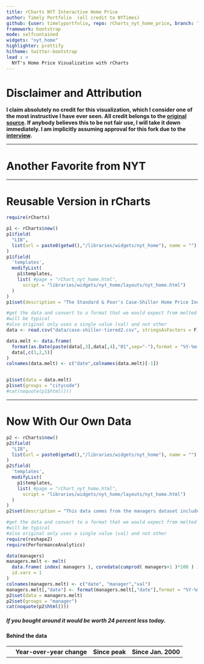 ```yaml
---
title: rCharts NYT Interactive Home Price
author: Timely Portfolio  (all credit to NYTimes)
github: {user: timelyportfolio, repo: rCharts_nyt_home_price, branch: "gh-pages"}
framework: bootstrap
mode: selfcontained
widgets: "nyt_home"
highlighter: prettify
hitheme: twitter-bootstrap
lead : >
  NYT's Home Price Visualization with rCharts
---
```


# Disclaimer and Attribution

**I claim absolutely no credit for this visualization, which I consider one of the most instructive I have ever seen.  All credit belongs to the <a href = "http://www.nytimes.com/interactive/2011/05/31/business/economy/case-shiller-index.html" >original source</a>.  If anybody believes this to be not fair use, I will take it down immediately.  I am implicitly assuming approval for this fork due to the <a href = "http://datastori.es/data-stories-22-nyt-graphics-and-d3-with-mike-bostock-and-shan-carter/">interview</a>.** 




---
# Another Favorite from NYT
  


---
# Reusable Version in rCharts


```r
require(rCharts)

p1 <- rCharts$new()
p1$field(
  "LIB",
  list(url = paste0(getwd(),"/libraries/widgets/nyt_home"), name = "")
)
p1$field(
  'templates', 
  modifyList(
    p1$templates,
    list( #page = "rChart_nyt_home.html",
      script = "libraries/widgets/nyt_home/layouts/nyt_home.html")
  )
)
p1$set(description = "The Standard & Poor's Case-Shiller Home Price Index for 20 major metropolitan areas is one of the most closely watched gauges of the housing market. The figures for April were released June 25. Figures shown here are not seasonally adjusted or adjusted for inflation.")

#get the data and convert to a format that we would expect from melted xts
#will be typical
#also original only uses a single value (val) and not other 
data <- read.csv("data/case-shiller-tiered2.csv", stringsAsFactors = F)

data.melt <- data.frame(
  format(as.Date(paste(data[,3],data[,4],"01",sep="-"),format = "%Y-%m-%d")),
  data[,c(1,2,5)]
)
colnames(data.melt) <- c("date",colnames(data.melt)[-1])


p1$set(data = data.melt)
p1$set(groups = "citycode")
#cat(noquote(p1$html()))
```


---
# Now With Our Own Data


```r
p2 <- rCharts$new()
p2$field(
  "LIB",
  list(url = paste0(getwd(),"/libraries/widgets/nyt_home"), name = "")
)
p2$field(
  'templates', 
  modifyList(
    p1$templates,
    list( #page = "rChart_nyt_home.html",
      script = "libraries/widgets/nyt_home/layouts/nyt_home.html")
  )
)
p2$set(description = "This data comes from the managers dataset included in the R package PerformanceAnalytics.")

#get the data and convert to a format that we would expect from melted xts
#will be typical
#also original only uses a single value (val) and not other 
require(reshape2)
require(PerformanceAnalytics)

data(managers)
managers.melt <- melt(
  data.frame( index( managers ), coredata(cumprod( managers+1 )*100 ) ),
  id.vars = 1
)
colnames(managers.melt) <- c("date", "manager","val")
managers.melt[,"date"] <- format(managers.melt[,"date"],format = "%Y-%m-%d")
p2$set(data = managers.melt)
p2$set(groups = "manager")
cat(noquote(p2$html()))
```

<!--Attribution:NYT Interactive http://www.nytimes.com/interactive/2011/05/31/business/economy/case-shiller-index.html-->

<div id="interactiveFreeFormMain">
<div class="g-shell">
<div class="g-tooltip">
<span class="g-playername-tooltip"></span>
<span class="g-dltype-tooltip"></span>
<span class="g-salary-tooltip"></span>
</div>
<h5 class="g-intro-sentence">
If you bought
<span class="g-selector g-city-selector"></span>
around
<span class="g-selector g-month-selector"></span>
<span class="g-selector g-date-selector"></span>
it would be worth
<span class="g-answer">24 percent less</span> today.
</h5>
<div class="g-chart"></div>
<div class="g-table-container">
<div class="g-table-intro">
<h4>Behind the data </h4>
<p class="g-table-readin"></p>
</div>
<table class="g-table">
<tr>
<th class="g-proper-city"></th>
<th class="g-yoy-chg" colspan="2">Year-over-year change</th>
<th class="g-peak-month-td" colspan="2">Since peak</th>
<th class="g-change-since-selected" colspan="2"> <span class="g-date-compare">Since Jan. 2000</span></th>
</tr>
</table>
</div>
</div>


<script>
(function() {
  var params = {
 "dom": "chart319817337dff",
"width":    800,
"height":    400,
"description": "This data comes from the managers dataset included in the R package PerformanceAnalytics.",
"data": {
 "date": [ "1996-01-31", "1996-02-29", "1996-03-31", "1996-04-30", "1996-05-31", "1996-06-30", "1996-07-31", "1996-08-31", "1996-09-30", "1996-10-31", "1996-11-30", "1996-12-31", "1997-01-31", "1997-02-28", "1997-03-31", "1997-04-30", "1997-05-31", "1997-06-30", "1997-07-31", "1997-08-31", "1997-09-30", "1997-10-31", "1997-11-30", "1997-12-31", "1998-01-31", "1998-02-28", "1998-03-31", "1998-04-30", "1998-05-31", "1998-06-30", "1998-07-31", "1998-08-31", "1998-09-30", "1998-10-31", "1998-11-30", "1998-12-31", "1999-01-31", "1999-02-28", "1999-03-31", "1999-04-30", "1999-05-31", "1999-06-30", "1999-07-31", "1999-08-31", "1999-09-30", "1999-10-31", "1999-11-30", "1999-12-31", "2000-01-31", "2000-02-29", "2000-03-31", "2000-04-30", "2000-05-31", "2000-06-30", "2000-07-31", "2000-08-31", "2000-09-30", "2000-10-31", "2000-11-30", "2000-12-31", "2001-01-31", "2001-02-28", "2001-03-31", "2001-04-30", "2001-05-31", "2001-06-30", "2001-07-31", "2001-08-31", "2001-09-30", "2001-10-31", "2001-11-30", "2001-12-31", "2002-01-31", "2002-02-28", "2002-03-31", "2002-04-30", "2002-05-31", "2002-06-30", "2002-07-31", "2002-08-31", "2002-09-30", "2002-10-31", "2002-11-30", "2002-12-31", "2003-01-31", "2003-02-28", "2003-03-31", "2003-04-30", "2003-05-31", "2003-06-30", "2003-07-31", "2003-08-31", "2003-09-30", "2003-10-31", "2003-11-30", "2003-12-31", "2004-01-31", "2004-02-29", "2004-03-31", "2004-04-30", "2004-05-31", "2004-06-30", "2004-07-31", "2004-08-31", "2004-09-30", "2004-10-31", "2004-11-30", "2004-12-31", "2005-01-31", "2005-02-28", "2005-03-31", "2005-04-30", "2005-05-31", "2005-06-30", "2005-07-31", "2005-08-31", "2005-09-30", "2005-10-31", "2005-11-30", "2005-12-31", "2006-01-31", "2006-02-28", "2006-03-31", "2006-04-30", "2006-05-31", "2006-06-30", "2006-07-31", "2006-08-31", "2006-09-30", "2006-10-31", "2006-11-30", "2006-12-31", "1996-01-31", "1996-02-29", "1996-03-31", "1996-04-30", "1996-05-31", "1996-06-30", "1996-07-31", "1996-08-31", "1996-09-30", "1996-10-31", "1996-11-30", "1996-12-31", "1997-01-31", "1997-02-28", "1997-03-31", "1997-04-30", "1997-05-31", "1997-06-30", "1997-07-31", "1997-08-31", "1997-09-30", "1997-10-31", "1997-11-30", "1997-12-31", "1998-01-31", "1998-02-28", "1998-03-31", "1998-04-30", "1998-05-31", "1998-06-30", "1998-07-31", "1998-08-31", "1998-09-30", "1998-10-31", "1998-11-30", "1998-12-31", "1999-01-31", "1999-02-28", "1999-03-31", "1999-04-30", "1999-05-31", "1999-06-30", "1999-07-31", "1999-08-31", "1999-09-30", "1999-10-31", "1999-11-30", "1999-12-31", "2000-01-31", "2000-02-29", "2000-03-31", "2000-04-30", "2000-05-31", "2000-06-30", "2000-07-31", "2000-08-31", "2000-09-30", "2000-10-31", "2000-11-30", "2000-12-31", "2001-01-31", "2001-02-28", "2001-03-31", "2001-04-30", "2001-05-31", "2001-06-30", "2001-07-31", "2001-08-31", "2001-09-30", "2001-10-31", "2001-11-30", "2001-12-31", "2002-01-31", "2002-02-28", "2002-03-31", "2002-04-30", "2002-05-31", "2002-06-30", "2002-07-31", "2002-08-31", "2002-09-30", "2002-10-31", "2002-11-30", "2002-12-31", "2003-01-31", "2003-02-28", "2003-03-31", "2003-04-30", "2003-05-31", "2003-06-30", "2003-07-31", "2003-08-31", "2003-09-30", "2003-10-31", "2003-11-30", "2003-12-31", "2004-01-31", "2004-02-29", "2004-03-31", "2004-04-30", "2004-05-31", "2004-06-30", "2004-07-31", "2004-08-31", "2004-09-30", "2004-10-31", "2004-11-30", "2004-12-31", "2005-01-31", "2005-02-28", "2005-03-31", "2005-04-30", "2005-05-31", "2005-06-30", "2005-07-31", "2005-08-31", "2005-09-30", "2005-10-31", "2005-11-30", "2005-12-31", "2006-01-31", "2006-02-28", "2006-03-31", "2006-04-30", "2006-05-31", "2006-06-30", "2006-07-31", "2006-08-31", "2006-09-30", "2006-10-31", "2006-11-30", "2006-12-31", "1996-01-31", "1996-02-29", "1996-03-31", "1996-04-30", "1996-05-31", "1996-06-30", "1996-07-31", "1996-08-31", "1996-09-30", "1996-10-31", "1996-11-30", "1996-12-31", "1997-01-31", "1997-02-28", "1997-03-31", "1997-04-30", "1997-05-31", "1997-06-30", "1997-07-31", "1997-08-31", "1997-09-30", "1997-10-31", "1997-11-30", "1997-12-31", "1998-01-31", "1998-02-28", "1998-03-31", "1998-04-30", "1998-05-31", "1998-06-30", "1998-07-31", "1998-08-31", "1998-09-30", "1998-10-31", "1998-11-30", "1998-12-31", "1999-01-31", "1999-02-28", "1999-03-31", "1999-04-30", "1999-05-31", "1999-06-30", "1999-07-31", "1999-08-31", "1999-09-30", "1999-10-31", "1999-11-30", "1999-12-31", "2000-01-31", "2000-02-29", "2000-03-31", "2000-04-30", "2000-05-31", "2000-06-30", "2000-07-31", "2000-08-31", "2000-09-30", "2000-10-31", "2000-11-30", "2000-12-31", "2001-01-31", "2001-02-28", "2001-03-31", "2001-04-30", "2001-05-31", "2001-06-30", "2001-07-31", "2001-08-31", "2001-09-30", "2001-10-31", "2001-11-30", "2001-12-31", "2002-01-31", "2002-02-28", "2002-03-31", "2002-04-30", "2002-05-31", "2002-06-30", "2002-07-31", "2002-08-31", "2002-09-30", "2002-10-31", "2002-11-30", "2002-12-31", "2003-01-31", "2003-02-28", "2003-03-31", "2003-04-30", "2003-05-31", "2003-06-30", "2003-07-31", "2003-08-31", "2003-09-30", "2003-10-31", "2003-11-30", "2003-12-31", "2004-01-31", "2004-02-29", "2004-03-31", "2004-04-30", "2004-05-31", "2004-06-30", "2004-07-31", "2004-08-31", "2004-09-30", "2004-10-31", "2004-11-30", "2004-12-31", "2005-01-31", "2005-02-28", "2005-03-31", "2005-04-30", "2005-05-31", "2005-06-30", "2005-07-31", "2005-08-31", "2005-09-30", "2005-10-31", "2005-11-30", "2005-12-31", "2006-01-31", "2006-02-28", "2006-03-31", "2006-04-30", "2006-05-31", "2006-06-30", "2006-07-31", "2006-08-31", "2006-09-30", "2006-10-31", "2006-11-30", "2006-12-31", "1996-01-31", "1996-02-29", "1996-03-31", "1996-04-30", "1996-05-31", "1996-06-30", "1996-07-31", "1996-08-31", "1996-09-30", "1996-10-31", "1996-11-30", "1996-12-31", "1997-01-31", "1997-02-28", "1997-03-31", "1997-04-30", "1997-05-31", "1997-06-30", "1997-07-31", "1997-08-31", "1997-09-30", "1997-10-31", "1997-11-30", "1997-12-31", "1998-01-31", "1998-02-28", "1998-03-31", "1998-04-30", "1998-05-31", "1998-06-30", "1998-07-31", "1998-08-31", "1998-09-30", "1998-10-31", "1998-11-30", "1998-12-31", "1999-01-31", "1999-02-28", "1999-03-31", "1999-04-30", "1999-05-31", "1999-06-30", "1999-07-31", "1999-08-31", "1999-09-30", "1999-10-31", "1999-11-30", "1999-12-31", "2000-01-31", "2000-02-29", "2000-03-31", "2000-04-30", "2000-05-31", "2000-06-30", "2000-07-31", "2000-08-31", "2000-09-30", "2000-10-31", "2000-11-30", "2000-12-31", "2001-01-31", "2001-02-28", "2001-03-31", "2001-04-30", "2001-05-31", "2001-06-30", "2001-07-31", "2001-08-31", "2001-09-30", "2001-10-31", "2001-11-30", "2001-12-31", "2002-01-31", "2002-02-28", "2002-03-31", "2002-04-30", "2002-05-31", "2002-06-30", "2002-07-31", "2002-08-31", "2002-09-30", "2002-10-31", "2002-11-30", "2002-12-31", "2003-01-31", "2003-02-28", "2003-03-31", "2003-04-30", "2003-05-31", "2003-06-30", "2003-07-31", "2003-08-31", "2003-09-30", "2003-10-31", "2003-11-30", "2003-12-31", "2004-01-31", "2004-02-29", "2004-03-31", "2004-04-30", "2004-05-31", "2004-06-30", "2004-07-31", "2004-08-31", "2004-09-30", "2004-10-31", "2004-11-30", "2004-12-31", "2005-01-31", "2005-02-28", "2005-03-31", "2005-04-30", "2005-05-31", "2005-06-30", "2005-07-31", "2005-08-31", "2005-09-30", "2005-10-31", "2005-11-30", "2005-12-31", "2006-01-31", "2006-02-28", "2006-03-31", "2006-04-30", "2006-05-31", "2006-06-30", "2006-07-31", "2006-08-31", "2006-09-30", "2006-10-31", "2006-11-30", "2006-12-31", "1996-01-31", "1996-02-29", "1996-03-31", "1996-04-30", "1996-05-31", "1996-06-30", "1996-07-31", "1996-08-31", "1996-09-30", "1996-10-31", "1996-11-30", "1996-12-31", "1997-01-31", "1997-02-28", "1997-03-31", "1997-04-30", "1997-05-31", "1997-06-30", "1997-07-31", "1997-08-31", "1997-09-30", "1997-10-31", "1997-11-30", "1997-12-31", "1998-01-31", "1998-02-28", "1998-03-31", "1998-04-30", "1998-05-31", "1998-06-30", "1998-07-31", "1998-08-31", "1998-09-30", "1998-10-31", "1998-11-30", "1998-12-31", "1999-01-31", "1999-02-28", "1999-03-31", "1999-04-30", "1999-05-31", "1999-06-30", "1999-07-31", "1999-08-31", "1999-09-30", "1999-10-31", "1999-11-30", "1999-12-31", "2000-01-31", "2000-02-29", "2000-03-31", "2000-04-30", "2000-05-31", "2000-06-30", "2000-07-31", "2000-08-31", "2000-09-30", "2000-10-31", "2000-11-30", "2000-12-31", "2001-01-31", "2001-02-28", "2001-03-31", "2001-04-30", "2001-05-31", "2001-06-30", "2001-07-31", "2001-08-31", "2001-09-30", "2001-10-31", "2001-11-30", "2001-12-31", "2002-01-31", "2002-02-28", "2002-03-31", "2002-04-30", "2002-05-31", "2002-06-30", "2002-07-31", "2002-08-31", "2002-09-30", "2002-10-31", "2002-11-30", "2002-12-31", "2003-01-31", "2003-02-28", "2003-03-31", "2003-04-30", "2003-05-31", "2003-06-30", "2003-07-31", "2003-08-31", "2003-09-30", "2003-10-31", "2003-11-30", "2003-12-31", "2004-01-31", "2004-02-29", "2004-03-31", "2004-04-30", "2004-05-31", "2004-06-30", "2004-07-31", "2004-08-31", "2004-09-30", "2004-10-31", "2004-11-30", "2004-12-31", "2005-01-31", "2005-02-28", "2005-03-31", "2005-04-30", "2005-05-31", "2005-06-30", "2005-07-31", "2005-08-31", "2005-09-30", "2005-10-31", "2005-11-30", "2005-12-31", "2006-01-31", "2006-02-28", "2006-03-31", "2006-04-30", "2006-05-31", "2006-06-30", "2006-07-31", "2006-08-31", "2006-09-30", "2006-10-31", "2006-11-30", "2006-12-31", "1996-01-31", "1996-02-29", "1996-03-31", "1996-04-30", "1996-05-31", "1996-06-30", "1996-07-31", "1996-08-31", "1996-09-30", "1996-10-31", "1996-11-30", "1996-12-31", "1997-01-31", "1997-02-28", "1997-03-31", "1997-04-30", "1997-05-31", "1997-06-30", "1997-07-31", "1997-08-31", "1997-09-30", "1997-10-31", "1997-11-30", "1997-12-31", "1998-01-31", "1998-02-28", "1998-03-31", "1998-04-30", "1998-05-31", "1998-06-30", "1998-07-31", "1998-08-31", "1998-09-30", "1998-10-31", "1998-11-30", "1998-12-31", "1999-01-31", "1999-02-28", "1999-03-31", "1999-04-30", "1999-05-31", "1999-06-30", "1999-07-31", "1999-08-31", "1999-09-30", "1999-10-31", "1999-11-30", "1999-12-31", "2000-01-31", "2000-02-29", "2000-03-31", "2000-04-30", "2000-05-31", "2000-06-30", "2000-07-31", "2000-08-31", "2000-09-30", "2000-10-31", "2000-11-30", "2000-12-31", "2001-01-31", "2001-02-28", "2001-03-31", "2001-04-30", "2001-05-31", "2001-06-30", "2001-07-31", "2001-08-31", "2001-09-30", "2001-10-31", "2001-11-30", "2001-12-31", "2002-01-31", "2002-02-28", "2002-03-31", "2002-04-30", "2002-05-31", "2002-06-30", "2002-07-31", "2002-08-31", "2002-09-30", "2002-10-31", "2002-11-30", "2002-12-31", "2003-01-31", "2003-02-28", "2003-03-31", "2003-04-30", "2003-05-31", "2003-06-30", "2003-07-31", "2003-08-31", "2003-09-30", "2003-10-31", "2003-11-30", "2003-12-31", "2004-01-31", "2004-02-29", "2004-03-31", "2004-04-30", "2004-05-31", "2004-06-30", "2004-07-31", "2004-08-31", "2004-09-30", "2004-10-31", "2004-11-30", "2004-12-31", "2005-01-31", "2005-02-28", "2005-03-31", "2005-04-30", "2005-05-31", "2005-06-30", "2005-07-31", "2005-08-31", "2005-09-30", "2005-10-31", "2005-11-30", "2005-12-31", "2006-01-31", "2006-02-28", "2006-03-31", "2006-04-30", "2006-05-31", "2006-06-30", "2006-07-31", "2006-08-31", "2006-09-30", "2006-10-31", "2006-11-30", "2006-12-31", "1996-01-31", "1996-02-29", "1996-03-31", "1996-04-30", "1996-05-31", "1996-06-30", "1996-07-31", "1996-08-31", "1996-09-30", "1996-10-31", "1996-11-30", "1996-12-31", "1997-01-31", "1997-02-28", "1997-03-31", "1997-04-30", "1997-05-31", "1997-06-30", "1997-07-31", "1997-08-31", "1997-09-30", "1997-10-31", "1997-11-30", "1997-12-31", "1998-01-31", "1998-02-28", "1998-03-31", "1998-04-30", "1998-05-31", "1998-06-30", "1998-07-31", "1998-08-31", "1998-09-30", "1998-10-31", "1998-11-30", "1998-12-31", "1999-01-31", "1999-02-28", "1999-03-31", "1999-04-30", "1999-05-31", "1999-06-30", "1999-07-31", "1999-08-31", "1999-09-30", "1999-10-31", "1999-11-30", "1999-12-31", "2000-01-31", "2000-02-29", "2000-03-31", "2000-04-30", "2000-05-31", "2000-06-30", "2000-07-31", "2000-08-31", "2000-09-30", "2000-10-31", "2000-11-30", "2000-12-31", "2001-01-31", "2001-02-28", "2001-03-31", "2001-04-30", "2001-05-31", "2001-06-30", "2001-07-31", "2001-08-31", "2001-09-30", "2001-10-31", "2001-11-30", "2001-12-31", "2002-01-31", "2002-02-28", "2002-03-31", "2002-04-30", "2002-05-31", "2002-06-30", "2002-07-31", "2002-08-31", "2002-09-30", "2002-10-31", "2002-11-30", "2002-12-31", "2003-01-31", "2003-02-28", "2003-03-31", "2003-04-30", "2003-05-31", "2003-06-30", "2003-07-31", "2003-08-31", "2003-09-30", "2003-10-31", "2003-11-30", "2003-12-31", "2004-01-31", "2004-02-29", "2004-03-31", "2004-04-30", "2004-05-31", "2004-06-30", "2004-07-31", "2004-08-31", "2004-09-30", "2004-10-31", "2004-11-30", "2004-12-31", "2005-01-31", "2005-02-28", "2005-03-31", "2005-04-30", "2005-05-31", "2005-06-30", "2005-07-31", "2005-08-31", "2005-09-30", "2005-10-31", "2005-11-30", "2005-12-31", "2006-01-31", "2006-02-28", "2006-03-31", "2006-04-30", "2006-05-31", "2006-06-30", "2006-07-31", "2006-08-31", "2006-09-30", "2006-10-31", "2006-11-30", "2006-12-31", "1996-01-31", "1996-02-29", "1996-03-31", "1996-04-30", "1996-05-31", "1996-06-30", "1996-07-31", "1996-08-31", "1996-09-30", "1996-10-31", "1996-11-30", "1996-12-31", "1997-01-31", "1997-02-28", "1997-03-31", "1997-04-30", "1997-05-31", "1997-06-30", "1997-07-31", "1997-08-31", "1997-09-30", "1997-10-31", "1997-11-30", "1997-12-31", "1998-01-31", "1998-02-28", "1998-03-31", "1998-04-30", "1998-05-31", "1998-06-30", "1998-07-31", "1998-08-31", "1998-09-30", "1998-10-31", "1998-11-30", "1998-12-31", "1999-01-31", "1999-02-28", "1999-03-31", "1999-04-30", "1999-05-31", "1999-06-30", "1999-07-31", "1999-08-31", "1999-09-30", "1999-10-31", "1999-11-30", "1999-12-31", "2000-01-31", "2000-02-29", "2000-03-31", "2000-04-30", "2000-05-31", "2000-06-30", "2000-07-31", "2000-08-31", "2000-09-30", "2000-10-31", "2000-11-30", "2000-12-31", "2001-01-31", "2001-02-28", "2001-03-31", "2001-04-30", "2001-05-31", "2001-06-30", "2001-07-31", "2001-08-31", "2001-09-30", "2001-10-31", "2001-11-30", "2001-12-31", "2002-01-31", "2002-02-28", "2002-03-31", "2002-04-30", "2002-05-31", "2002-06-30", "2002-07-31", "2002-08-31", "2002-09-30", "2002-10-31", "2002-11-30", "2002-12-31", "2003-01-31", "2003-02-28", "2003-03-31", "2003-04-30", "2003-05-31", "2003-06-30", "2003-07-31", "2003-08-31", "2003-09-30", "2003-10-31", "2003-11-30", "2003-12-31", "2004-01-31", "2004-02-29", "2004-03-31", "2004-04-30", "2004-05-31", "2004-06-30", "2004-07-31", "2004-08-31", "2004-09-30", "2004-10-31", "2004-11-30", "2004-12-31", "2005-01-31", "2005-02-28", "2005-03-31", "2005-04-30", "2005-05-31", "2005-06-30", "2005-07-31", "2005-08-31", "2005-09-30", "2005-10-31", "2005-11-30", "2005-12-31", "2006-01-31", "2006-02-28", "2006-03-31", "2006-04-30", "2006-05-31", "2006-06-30", "2006-07-31", "2006-08-31", "2006-09-30", "2006-10-31", "2006-11-30", "2006-12-31", "1996-01-31", "1996-02-29", "1996-03-31", "1996-04-30", "1996-05-31", "1996-06-30", "1996-07-31", "1996-08-31", "1996-09-30", "1996-10-31", "1996-11-30", "1996-12-31", "1997-01-31", "1997-02-28", "1997-03-31", "1997-04-30", "1997-05-31", "1997-06-30", "1997-07-31", "1997-08-31", "1997-09-30", "1997-10-31", "1997-11-30", "1997-12-31", "1998-01-31", "1998-02-28", "1998-03-31", "1998-04-30", "1998-05-31", "1998-06-30", "1998-07-31", "1998-08-31", "1998-09-30", "1998-10-31", "1998-11-30", "1998-12-31", "1999-01-31", "1999-02-28", "1999-03-31", "1999-04-30", "1999-05-31", "1999-06-30", "1999-07-31", "1999-08-31", "1999-09-30", "1999-10-31", "1999-11-30", "1999-12-31", "2000-01-31", "2000-02-29", "2000-03-31", "2000-04-30", "2000-05-31", "2000-06-30", "2000-07-31", "2000-08-31", "2000-09-30", "2000-10-31", "2000-11-30", "2000-12-31", "2001-01-31", "2001-02-28", "2001-03-31", "2001-04-30", "2001-05-31", "2001-06-30", "2001-07-31", "2001-08-31", "2001-09-30", "2001-10-31", "2001-11-30", "2001-12-31", "2002-01-31", "2002-02-28", "2002-03-31", "2002-04-30", "2002-05-31", "2002-06-30", "2002-07-31", "2002-08-31", "2002-09-30", "2002-10-31", "2002-11-30", "2002-12-31", "2003-01-31", "2003-02-28", "2003-03-31", "2003-04-30", "2003-05-31", "2003-06-30", "2003-07-31", "2003-08-31", "2003-09-30", "2003-10-31", "2003-11-30", "2003-12-31", "2004-01-31", "2004-02-29", "2004-03-31", "2004-04-30", "2004-05-31", "2004-06-30", "2004-07-31", "2004-08-31", "2004-09-30", "2004-10-31", "2004-11-30", "2004-12-31", "2005-01-31", "2005-02-28", "2005-03-31", "2005-04-30", "2005-05-31", "2005-06-30", "2005-07-31", "2005-08-31", "2005-09-30", "2005-10-31", "2005-11-30", "2005-12-31", "2006-01-31", "2006-02-28", "2006-03-31", "2006-04-30", "2006-05-31", "2006-06-30", "2006-07-31", "2006-08-31", "2006-09-30", "2006-10-31", "2006-11-30", "2006-12-31", "1996-01-31", "1996-02-29", "1996-03-31", "1996-04-30", "1996-05-31", "1996-06-30", "1996-07-31", "1996-08-31", "1996-09-30", "1996-10-31", "1996-11-30", "1996-12-31", "1997-01-31", "1997-02-28", "1997-03-31", "1997-04-30", "1997-05-31", "1997-06-30", "1997-07-31", "1997-08-31", "1997-09-30", "1997-10-31", "1997-11-30", "1997-12-31", "1998-01-31", "1998-02-28", "1998-03-31", "1998-04-30", "1998-05-31", "1998-06-30", "1998-07-31", "1998-08-31", "1998-09-30", "1998-10-31", "1998-11-30", "1998-12-31", "1999-01-31", "1999-02-28", "1999-03-31", "1999-04-30", "1999-05-31", "1999-06-30", "1999-07-31", "1999-08-31", "1999-09-30", "1999-10-31", "1999-11-30", "1999-12-31", "2000-01-31", "2000-02-29", "2000-03-31", "2000-04-30", "2000-05-31", "2000-06-30", "2000-07-31", "2000-08-31", "2000-09-30", "2000-10-31", "2000-11-30", "2000-12-31", "2001-01-31", "2001-02-28", "2001-03-31", "2001-04-30", "2001-05-31", "2001-06-30", "2001-07-31", "2001-08-31", "2001-09-30", "2001-10-31", "2001-11-30", "2001-12-31", "2002-01-31", "2002-02-28", "2002-03-31", "2002-04-30", "2002-05-31", "2002-06-30", "2002-07-31", "2002-08-31", "2002-09-30", "2002-10-31", "2002-11-30", "2002-12-31", "2003-01-31", "2003-02-28", "2003-03-31", "2003-04-30", "2003-05-31", "2003-06-30", "2003-07-31", "2003-08-31", "2003-09-30", "2003-10-31", "2003-11-30", "2003-12-31", "2004-01-31", "2004-02-29", "2004-03-31", "2004-04-30", "2004-05-31", "2004-06-30", "2004-07-31", "2004-08-31", "2004-09-30", "2004-10-31", "2004-11-30", "2004-12-31", "2005-01-31", "2005-02-28", "2005-03-31", "2005-04-30", "2005-05-31", "2005-06-30", "2005-07-31", "2005-08-31", "2005-09-30", "2005-10-31", "2005-11-30", "2005-12-31", "2006-01-31", "2006-02-28", "2006-03-31", "2006-04-30", "2006-05-31", "2006-06-30", "2006-07-31", "2006-08-31", "2006-09-30", "2006-10-31", "2006-11-30", "2006-12-31" ],
"manager": [ "HAM1", "HAM1", "HAM1", "HAM1", "HAM1", "HAM1", "HAM1", "HAM1", "HAM1", "HAM1", "HAM1", "HAM1", "HAM1", "HAM1", "HAM1", "HAM1", "HAM1", "HAM1", "HAM1", "HAM1", "HAM1", "HAM1", "HAM1", "HAM1", "HAM1", "HAM1", "HAM1", "HAM1", "HAM1", "HAM1", "HAM1", "HAM1", "HAM1", "HAM1", "HAM1", "HAM1", "HAM1", "HAM1", "HAM1", "HAM1", "HAM1", "HAM1", "HAM1", "HAM1", "HAM1", "HAM1", "HAM1", "HAM1", "HAM1", "HAM1", "HAM1", "HAM1", "HAM1", "HAM1", "HAM1", "HAM1", "HAM1", "HAM1", "HAM1", "HAM1", "HAM1", "HAM1", "HAM1", "HAM1", "HAM1", "HAM1", "HAM1", "HAM1", "HAM1", "HAM1", "HAM1", "HAM1", "HAM1", "HAM1", "HAM1", "HAM1", "HAM1", "HAM1", "HAM1", "HAM1", "HAM1", "HAM1", "HAM1", "HAM1", "HAM1", "HAM1", "HAM1", "HAM1", "HAM1", "HAM1", "HAM1", "HAM1", "HAM1", "HAM1", "HAM1", "HAM1", "HAM1", "HAM1", "HAM1", "HAM1", "HAM1", "HAM1", "HAM1", "HAM1", "HAM1", "HAM1", "HAM1", "HAM1", "HAM1", "HAM1", "HAM1", "HAM1", "HAM1", "HAM1", "HAM1", "HAM1", "HAM1", "HAM1", "HAM1", "HAM1", "HAM1", "HAM1", "HAM1", "HAM1", "HAM1", "HAM1", "HAM1", "HAM1", "HAM1", "HAM1", "HAM1", "HAM1", "HAM2", "HAM2", "HAM2", "HAM2", "HAM2", "HAM2", "HAM2", "HAM2", "HAM2", "HAM2", "HAM2", "HAM2", "HAM2", "HAM2", "HAM2", "HAM2", "HAM2", "HAM2", "HAM2", "HAM2", "HAM2", "HAM2", "HAM2", "HAM2", "HAM2", "HAM2", "HAM2", "HAM2", "HAM2", "HAM2", "HAM2", "HAM2", "HAM2", "HAM2", "HAM2", "HAM2", "HAM2", "HAM2", "HAM2", "HAM2", "HAM2", "HAM2", "HAM2", "HAM2", "HAM2", "HAM2", "HAM2", "HAM2", "HAM2", "HAM2", "HAM2", "HAM2", "HAM2", "HAM2", "HAM2", "HAM2", "HAM2", "HAM2", "HAM2", "HAM2", "HAM2", "HAM2", "HAM2", "HAM2", "HAM2", "HAM2", "HAM2", "HAM2", "HAM2", "HAM2", "HAM2", "HAM2", "HAM2", "HAM2", "HAM2", "HAM2", "HAM2", "HAM2", "HAM2", "HAM2", "HAM2", "HAM2", "HAM2", "HAM2", "HAM2", "HAM2", "HAM2", "HAM2", "HAM2", "HAM2", "HAM2", "HAM2", "HAM2", "HAM2", "HAM2", "HAM2", "HAM2", "HAM2", "HAM2", "HAM2", "HAM2", "HAM2", "HAM2", "HAM2", "HAM2", "HAM2", "HAM2", "HAM2", "HAM2", "HAM2", "HAM2", "HAM2", "HAM2", "HAM2", "HAM2", "HAM2", "HAM2", "HAM2", "HAM2", "HAM2", "HAM2", "HAM2", "HAM2", "HAM2", "HAM2", "HAM2", "HAM2", "HAM2", "HAM2", "HAM2", "HAM2", "HAM2", "HAM3", "HAM3", "HAM3", "HAM3", "HAM3", "HAM3", "HAM3", "HAM3", "HAM3", "HAM3", "HAM3", "HAM3", "HAM3", "HAM3", "HAM3", "HAM3", "HAM3", "HAM3", "HAM3", "HAM3", "HAM3", "HAM3", "HAM3", "HAM3", "HAM3", "HAM3", "HAM3", "HAM3", "HAM3", "HAM3", "HAM3", "HAM3", "HAM3", "HAM3", "HAM3", "HAM3", "HAM3", "HAM3", "HAM3", "HAM3", "HAM3", "HAM3", "HAM3", "HAM3", "HAM3", "HAM3", "HAM3", "HAM3", "HAM3", "HAM3", "HAM3", "HAM3", "HAM3", "HAM3", "HAM3", "HAM3", "HAM3", "HAM3", "HAM3", "HAM3", "HAM3", "HAM3", "HAM3", "HAM3", "HAM3", "HAM3", "HAM3", "HAM3", "HAM3", "HAM3", "HAM3", "HAM3", "HAM3", "HAM3", "HAM3", "HAM3", "HAM3", "HAM3", "HAM3", "HAM3", "HAM3", "HAM3", "HAM3", "HAM3", "HAM3", "HAM3", "HAM3", "HAM3", "HAM3", "HAM3", "HAM3", "HAM3", "HAM3", "HAM3", "HAM3", "HAM3", "HAM3", "HAM3", "HAM3", "HAM3", "HAM3", "HAM3", "HAM3", "HAM3", "HAM3", "HAM3", "HAM3", "HAM3", "HAM3", "HAM3", "HAM3", "HAM3", "HAM3", "HAM3", "HAM3", "HAM3", "HAM3", "HAM3", "HAM3", "HAM3", "HAM3", "HAM3", "HAM3", "HAM3", "HAM3", "HAM3", "HAM3", "HAM3", "HAM3", "HAM3", "HAM3", "HAM3", "HAM4", "HAM4", "HAM4", "HAM4", "HAM4", "HAM4", "HAM4", "HAM4", "HAM4", "HAM4", "HAM4", "HAM4", "HAM4", "HAM4", "HAM4", "HAM4", "HAM4", "HAM4", "HAM4", "HAM4", "HAM4", "HAM4", "HAM4", "HAM4", "HAM4", "HAM4", "HAM4", "HAM4", "HAM4", "HAM4", "HAM4", "HAM4", "HAM4", "HAM4", "HAM4", "HAM4", "HAM4", "HAM4", "HAM4", "HAM4", "HAM4", "HAM4", "HAM4", "HAM4", "HAM4", "HAM4", "HAM4", "HAM4", "HAM4", "HAM4", "HAM4", "HAM4", "HAM4", "HAM4", "HAM4", "HAM4", "HAM4", "HAM4", "HAM4", "HAM4", "HAM4", "HAM4", "HAM4", "HAM4", "HAM4", "HAM4", "HAM4", "HAM4", "HAM4", "HAM4", "HAM4", "HAM4", "HAM4", "HAM4", "HAM4", "HAM4", "HAM4", "HAM4", "HAM4", "HAM4", "HAM4", "HAM4", "HAM4", "HAM4", "HAM4", "HAM4", "HAM4", "HAM4", "HAM4", "HAM4", "HAM4", "HAM4", "HAM4", "HAM4", "HAM4", "HAM4", "HAM4", "HAM4", "HAM4", "HAM4", "HAM4", "HAM4", "HAM4", "HAM4", "HAM4", "HAM4", "HAM4", "HAM4", "HAM4", "HAM4", "HAM4", "HAM4", "HAM4", "HAM4", "HAM4", "HAM4", "HAM4", "HAM4", "HAM4", "HAM4", "HAM4", "HAM4", "HAM4", "HAM4", "HAM4", "HAM4", "HAM4", "HAM4", "HAM4", "HAM4", "HAM4", "HAM4", "HAM5", "HAM5", "HAM5", "HAM5", "HAM5", "HAM5", "HAM5", "HAM5", "HAM5", "HAM5", "HAM5", "HAM5", "HAM5", "HAM5", "HAM5", "HAM5", "HAM5", "HAM5", "HAM5", "HAM5", "HAM5", "HAM5", "HAM5", "HAM5", "HAM5", "HAM5", "HAM5", "HAM5", "HAM5", "HAM5", "HAM5", "HAM5", "HAM5", "HAM5", "HAM5", "HAM5", "HAM5", "HAM5", "HAM5", "HAM5", "HAM5", "HAM5", "HAM5", "HAM5", "HAM5", "HAM5", "HAM5", "HAM5", "HAM5", "HAM5", "HAM5", "HAM5", "HAM5", "HAM5", "HAM5", "HAM5", "HAM5", "HAM5", "HAM5", "HAM5", "HAM5", "HAM5", "HAM5", "HAM5", "HAM5", "HAM5", "HAM5", "HAM5", "HAM5", "HAM5", "HAM5", "HAM5", "HAM5", "HAM5", "HAM5", "HAM5", "HAM5", "HAM5", "HAM5", "HAM5", "HAM5", "HAM5", "HAM5", "HAM5", "HAM5", "HAM5", "HAM5", "HAM5", "HAM5", "HAM5", "HAM5", "HAM5", "HAM5", "HAM5", "HAM5", "HAM5", "HAM5", "HAM5", "HAM5", "HAM5", "HAM5", "HAM5", "HAM5", "HAM5", "HAM5", "HAM5", "HAM5", "HAM5", "HAM5", "HAM5", "HAM5", "HAM5", "HAM5", "HAM5", "HAM5", "HAM5", "HAM5", "HAM5", "HAM5", "HAM5", "HAM5", "HAM5", "HAM5", "HAM5", "HAM5", "HAM5", "HAM5", "HAM5", "HAM5", "HAM5", "HAM5", "HAM5", "HAM6", "HAM6", "HAM6", "HAM6", "HAM6", "HAM6", "HAM6", "HAM6", "HAM6", "HAM6", "HAM6", "HAM6", "HAM6", "HAM6", "HAM6", "HAM6", "HAM6", "HAM6", "HAM6", "HAM6", "HAM6", "HAM6", "HAM6", "HAM6", "HAM6", "HAM6", "HAM6", "HAM6", "HAM6", "HAM6", "HAM6", "HAM6", "HAM6", "HAM6", "HAM6", "HAM6", "HAM6", "HAM6", "HAM6", "HAM6", "HAM6", "HAM6", "HAM6", "HAM6", "HAM6", "HAM6", "HAM6", "HAM6", "HAM6", "HAM6", "HAM6", "HAM6", "HAM6", "HAM6", "HAM6", "HAM6", "HAM6", "HAM6", "HAM6", "HAM6", "HAM6", "HAM6", "HAM6", "HAM6", "HAM6", "HAM6", "HAM6", "HAM6", "HAM6", "HAM6", "HAM6", "HAM6", "HAM6", "HAM6", "HAM6", "HAM6", "HAM6", "HAM6", "HAM6", "HAM6", "HAM6", "HAM6", "HAM6", "HAM6", "HAM6", "HAM6", "HAM6", "HAM6", "HAM6", "HAM6", "HAM6", "HAM6", "HAM6", "HAM6", "HAM6", "HAM6", "HAM6", "HAM6", "HAM6", "HAM6", "HAM6", "HAM6", "HAM6", "HAM6", "HAM6", "HAM6", "HAM6", "HAM6", "HAM6", "HAM6", "HAM6", "HAM6", "HAM6", "HAM6", "HAM6", "HAM6", "HAM6", "HAM6", "HAM6", "HAM6", "HAM6", "HAM6", "HAM6", "HAM6", "HAM6", "HAM6", "HAM6", "HAM6", "HAM6", "HAM6", "HAM6", "HAM6", "EDHEC.LS.EQ", "EDHEC.LS.EQ", "EDHEC.LS.EQ", "EDHEC.LS.EQ", "EDHEC.LS.EQ", "EDHEC.LS.EQ", "EDHEC.LS.EQ", "EDHEC.LS.EQ", "EDHEC.LS.EQ", "EDHEC.LS.EQ", "EDHEC.LS.EQ", "EDHEC.LS.EQ", "EDHEC.LS.EQ", "EDHEC.LS.EQ", "EDHEC.LS.EQ", "EDHEC.LS.EQ", "EDHEC.LS.EQ", "EDHEC.LS.EQ", "EDHEC.LS.EQ", "EDHEC.LS.EQ", "EDHEC.LS.EQ", "EDHEC.LS.EQ", "EDHEC.LS.EQ", "EDHEC.LS.EQ", "EDHEC.LS.EQ", "EDHEC.LS.EQ", "EDHEC.LS.EQ", "EDHEC.LS.EQ", "EDHEC.LS.EQ", "EDHEC.LS.EQ", "EDHEC.LS.EQ", "EDHEC.LS.EQ", "EDHEC.LS.EQ", "EDHEC.LS.EQ", "EDHEC.LS.EQ", "EDHEC.LS.EQ", "EDHEC.LS.EQ", "EDHEC.LS.EQ", "EDHEC.LS.EQ", "EDHEC.LS.EQ", "EDHEC.LS.EQ", "EDHEC.LS.EQ", "EDHEC.LS.EQ", "EDHEC.LS.EQ", "EDHEC.LS.EQ", "EDHEC.LS.EQ", "EDHEC.LS.EQ", "EDHEC.LS.EQ", "EDHEC.LS.EQ", "EDHEC.LS.EQ", "EDHEC.LS.EQ", "EDHEC.LS.EQ", "EDHEC.LS.EQ", "EDHEC.LS.EQ", "EDHEC.LS.EQ", "EDHEC.LS.EQ", "EDHEC.LS.EQ", "EDHEC.LS.EQ", "EDHEC.LS.EQ", "EDHEC.LS.EQ", "EDHEC.LS.EQ", "EDHEC.LS.EQ", "EDHEC.LS.EQ", "EDHEC.LS.EQ", "EDHEC.LS.EQ", "EDHEC.LS.EQ", "EDHEC.LS.EQ", "EDHEC.LS.EQ", "EDHEC.LS.EQ", "EDHEC.LS.EQ", "EDHEC.LS.EQ", "EDHEC.LS.EQ", "EDHEC.LS.EQ", "EDHEC.LS.EQ", "EDHEC.LS.EQ", "EDHEC.LS.EQ", "EDHEC.LS.EQ", "EDHEC.LS.EQ", "EDHEC.LS.EQ", "EDHEC.LS.EQ", "EDHEC.LS.EQ", "EDHEC.LS.EQ", "EDHEC.LS.EQ", "EDHEC.LS.EQ", "EDHEC.LS.EQ", "EDHEC.LS.EQ", "EDHEC.LS.EQ", "EDHEC.LS.EQ", "EDHEC.LS.EQ", "EDHEC.LS.EQ", "EDHEC.LS.EQ", "EDHEC.LS.EQ", "EDHEC.LS.EQ", "EDHEC.LS.EQ", "EDHEC.LS.EQ", "EDHEC.LS.EQ", "EDHEC.LS.EQ", "EDHEC.LS.EQ", "EDHEC.LS.EQ", "EDHEC.LS.EQ", "EDHEC.LS.EQ", "EDHEC.LS.EQ", "EDHEC.LS.EQ", "EDHEC.LS.EQ", "EDHEC.LS.EQ", "EDHEC.LS.EQ", "EDHEC.LS.EQ", "EDHEC.LS.EQ", "EDHEC.LS.EQ", "EDHEC.LS.EQ", "EDHEC.LS.EQ", "EDHEC.LS.EQ", "EDHEC.LS.EQ", "EDHEC.LS.EQ", "EDHEC.LS.EQ", "EDHEC.LS.EQ", "EDHEC.LS.EQ", "EDHEC.LS.EQ", "EDHEC.LS.EQ", "EDHEC.LS.EQ", "EDHEC.LS.EQ", "EDHEC.LS.EQ", "EDHEC.LS.EQ", "EDHEC.LS.EQ", "EDHEC.LS.EQ", "EDHEC.LS.EQ", "EDHEC.LS.EQ", "EDHEC.LS.EQ", "EDHEC.LS.EQ", "EDHEC.LS.EQ", "EDHEC.LS.EQ", "EDHEC.LS.EQ", "SP500.TR", "SP500.TR", "SP500.TR", "SP500.TR", "SP500.TR", "SP500.TR", "SP500.TR", "SP500.TR", "SP500.TR", "SP500.TR", "SP500.TR", "SP500.TR", "SP500.TR", "SP500.TR", "SP500.TR", "SP500.TR", "SP500.TR", "SP500.TR", "SP500.TR", "SP500.TR", "SP500.TR", "SP500.TR", "SP500.TR", "SP500.TR", "SP500.TR", "SP500.TR", "SP500.TR", "SP500.TR", "SP500.TR", "SP500.TR", "SP500.TR", "SP500.TR", "SP500.TR", "SP500.TR", "SP500.TR", "SP500.TR", "SP500.TR", "SP500.TR", "SP500.TR", "SP500.TR", "SP500.TR", "SP500.TR", "SP500.TR", "SP500.TR", "SP500.TR", "SP500.TR", "SP500.TR", "SP500.TR", "SP500.TR", "SP500.TR", "SP500.TR", "SP500.TR", "SP500.TR", "SP500.TR", "SP500.TR", "SP500.TR", "SP500.TR", "SP500.TR", "SP500.TR", "SP500.TR", "SP500.TR", "SP500.TR", "SP500.TR", "SP500.TR", "SP500.TR", "SP500.TR", "SP500.TR", "SP500.TR", "SP500.TR", "SP500.TR", "SP500.TR", "SP500.TR", "SP500.TR", "SP500.TR", "SP500.TR", "SP500.TR", "SP500.TR", "SP500.TR", "SP500.TR", "SP500.TR", "SP500.TR", "SP500.TR", "SP500.TR", "SP500.TR", "SP500.TR", "SP500.TR", "SP500.TR", "SP500.TR", "SP500.TR", "SP500.TR", "SP500.TR", "SP500.TR", "SP500.TR", "SP500.TR", "SP500.TR", "SP500.TR", "SP500.TR", "SP500.TR", "SP500.TR", "SP500.TR", "SP500.TR", "SP500.TR", "SP500.TR", "SP500.TR", "SP500.TR", "SP500.TR", "SP500.TR", "SP500.TR", "SP500.TR", "SP500.TR", "SP500.TR", "SP500.TR", "SP500.TR", "SP500.TR", "SP500.TR", "SP500.TR", "SP500.TR", "SP500.TR", "SP500.TR", "SP500.TR", "SP500.TR", "SP500.TR", "SP500.TR", "SP500.TR", "SP500.TR", "SP500.TR", "SP500.TR", "SP500.TR", "SP500.TR", "SP500.TR", "SP500.TR", "SP500.TR", "US.10Y.TR", "US.10Y.TR", "US.10Y.TR", "US.10Y.TR", "US.10Y.TR", "US.10Y.TR", "US.10Y.TR", "US.10Y.TR", "US.10Y.TR", "US.10Y.TR", "US.10Y.TR", "US.10Y.TR", "US.10Y.TR", "US.10Y.TR", "US.10Y.TR", "US.10Y.TR", "US.10Y.TR", "US.10Y.TR", "US.10Y.TR", "US.10Y.TR", "US.10Y.TR", "US.10Y.TR", "US.10Y.TR", "US.10Y.TR", "US.10Y.TR", "US.10Y.TR", "US.10Y.TR", "US.10Y.TR", "US.10Y.TR", "US.10Y.TR", "US.10Y.TR", "US.10Y.TR", "US.10Y.TR", "US.10Y.TR", "US.10Y.TR", "US.10Y.TR", "US.10Y.TR", "US.10Y.TR", "US.10Y.TR", "US.10Y.TR", "US.10Y.TR", "US.10Y.TR", "US.10Y.TR", "US.10Y.TR", "US.10Y.TR", "US.10Y.TR", "US.10Y.TR", "US.10Y.TR", "US.10Y.TR", "US.10Y.TR", "US.10Y.TR", "US.10Y.TR", "US.10Y.TR", "US.10Y.TR", "US.10Y.TR", "US.10Y.TR", "US.10Y.TR", "US.10Y.TR", "US.10Y.TR", "US.10Y.TR", "US.10Y.TR", "US.10Y.TR", "US.10Y.TR", "US.10Y.TR", "US.10Y.TR", "US.10Y.TR", "US.10Y.TR", "US.10Y.TR", "US.10Y.TR", "US.10Y.TR", "US.10Y.TR", "US.10Y.TR", "US.10Y.TR", "US.10Y.TR", "US.10Y.TR", "US.10Y.TR", "US.10Y.TR", "US.10Y.TR", "US.10Y.TR", "US.10Y.TR", "US.10Y.TR", "US.10Y.TR", "US.10Y.TR", "US.10Y.TR", "US.10Y.TR", "US.10Y.TR", "US.10Y.TR", "US.10Y.TR", "US.10Y.TR", "US.10Y.TR", "US.10Y.TR", "US.10Y.TR", "US.10Y.TR", "US.10Y.TR", "US.10Y.TR", "US.10Y.TR", "US.10Y.TR", "US.10Y.TR", "US.10Y.TR", "US.10Y.TR", "US.10Y.TR", "US.10Y.TR", "US.10Y.TR", "US.10Y.TR", "US.10Y.TR", "US.10Y.TR", "US.10Y.TR", "US.10Y.TR", "US.10Y.TR", "US.10Y.TR", "US.10Y.TR", "US.10Y.TR", "US.10Y.TR", "US.10Y.TR", "US.10Y.TR", "US.10Y.TR", "US.10Y.TR", "US.10Y.TR", "US.10Y.TR", "US.10Y.TR", "US.10Y.TR", "US.10Y.TR", "US.10Y.TR", "US.10Y.TR", "US.10Y.TR", "US.10Y.TR", "US.10Y.TR", "US.10Y.TR", "US.10Y.TR", "US.10Y.TR", "US.10Y.TR", "US.10Y.TR", "US.3m.TR", "US.3m.TR", "US.3m.TR", "US.3m.TR", "US.3m.TR", "US.3m.TR", "US.3m.TR", "US.3m.TR", "US.3m.TR", "US.3m.TR", "US.3m.TR", "US.3m.TR", "US.3m.TR", "US.3m.TR", "US.3m.TR", "US.3m.TR", "US.3m.TR", "US.3m.TR", "US.3m.TR", "US.3m.TR", "US.3m.TR", "US.3m.TR", "US.3m.TR", "US.3m.TR", "US.3m.TR", "US.3m.TR", "US.3m.TR", "US.3m.TR", "US.3m.TR", "US.3m.TR", "US.3m.TR", "US.3m.TR", "US.3m.TR", "US.3m.TR", "US.3m.TR", "US.3m.TR", "US.3m.TR", "US.3m.TR", "US.3m.TR", "US.3m.TR", "US.3m.TR", "US.3m.TR", "US.3m.TR", "US.3m.TR", "US.3m.TR", "US.3m.TR", "US.3m.TR", "US.3m.TR", "US.3m.TR", "US.3m.TR", "US.3m.TR", "US.3m.TR", "US.3m.TR", "US.3m.TR", "US.3m.TR", "US.3m.TR", "US.3m.TR", "US.3m.TR", "US.3m.TR", "US.3m.TR", "US.3m.TR", "US.3m.TR", "US.3m.TR", "US.3m.TR", "US.3m.TR", "US.3m.TR", "US.3m.TR", "US.3m.TR", "US.3m.TR", "US.3m.TR", "US.3m.TR", "US.3m.TR", "US.3m.TR", "US.3m.TR", "US.3m.TR", "US.3m.TR", "US.3m.TR", "US.3m.TR", "US.3m.TR", "US.3m.TR", "US.3m.TR", "US.3m.TR", "US.3m.TR", "US.3m.TR", "US.3m.TR", "US.3m.TR", "US.3m.TR", "US.3m.TR", "US.3m.TR", "US.3m.TR", "US.3m.TR", "US.3m.TR", "US.3m.TR", "US.3m.TR", "US.3m.TR", "US.3m.TR", "US.3m.TR", "US.3m.TR", "US.3m.TR", "US.3m.TR", "US.3m.TR", "US.3m.TR", "US.3m.TR", "US.3m.TR", "US.3m.TR", "US.3m.TR", "US.3m.TR", "US.3m.TR", "US.3m.TR", "US.3m.TR", "US.3m.TR", "US.3m.TR", "US.3m.TR", "US.3m.TR", "US.3m.TR", "US.3m.TR", "US.3m.TR", "US.3m.TR", "US.3m.TR", "US.3m.TR", "US.3m.TR", "US.3m.TR", "US.3m.TR", "US.3m.TR", "US.3m.TR", "US.3m.TR", "US.3m.TR", "US.3m.TR", "US.3m.TR", "US.3m.TR", "US.3m.TR", "US.3m.TR" ],
"val": [ 100.74, 102.68, 104.28, 103.33, 104.11, 103.71, 101.31, 105.31, 106.86, 109.94, 111.65, 113.62, 116.03, 116.28, 117.38, 118.85, 124.06, 126.93, 128.88, 131.93, 134.82, 132.03, 135.33, 136.82, 137.59, 143.49, 148.69, 149.85, 146.38, 148.16, 144.97, 131.29, 134.54, 142.05, 143.84, 145.23, 143.88, 145.24, 151.95, 159.69, 162.28, 167.57, 169.21, 166.42, 165.67, 165.57, 166.15,  168.6, 166.88, 168.93, 178.64, 182.25, 188.43, 190.75, 191.68,  199.1, 199.36, 197.82, 199.88, 198.52, 200.09, 201.73, 199.61,  206.5, 218.45, 218.91, 223.44, 227.04, 219.96,  220.2, 227.69, 243.08, 246.36, 243.31, 244.84, 245.96,  245.6, 239.68, 221.58, 223.29, 210.45,  216.7, 231.02, 223.56, 214.35, 208.97, 216.58, 230.68, 238.45, 245.79, 250.12, 250.19, 252.45, 264.59, 269.06, 276.46, 277.92,  277.9, 280.31, 279.11,  281.4, 288.69, 288.69, 290.27, 292.83, 292.65, 304.18, 317.57,  317.6, 324.43, 317.71, 311.07, 312.41, 317.44, 320.33, 323.95,  332.4, 326.19, 333.72, 342.43, 366.13, 371.44, 386.18, 385.76, 375.46, 383.57, 378.04, 384.13, 386.74, 403.26, 407.98, 412.67, null, null, null, null, null, null, null, null, null, null, null, null, null, null, null, null, null, null, null, null, null, null, null, null, null, null, null, null, null, null, null, null, null, null, null, null, null, null, null, null, null, null, null, null, null, null, null, null, null, null, null, null, null, null, null, null, null, null, null, null, null, null, null, null, null, null, null, null, null, null, null, null, null, null, null, null, null, null, null, null, null, null, null, null, null, null, null, null, null, null, null, null, null, null, null, null, null, null, null, null, null, null, null, null, null, null, null, null, null, null, null, null, null, null, null, null, null, null, null, null, null, null, null, null, null, null, null, null, null, null, null, null, 103.49, 107.12, 109.89, 114.82, 118.87, 115.27, 111.39, 116.52, 124.13, 129.03, 137.63, 140.57, 151.41, 145.75, 140.85, 144.88, 155.88, 156.72, 173.66, 173.17, 182.68, 176.21, 179.31, 179.26, 188.06, 196.83, 200.92, 205.62, 202.82, 210.84, 210.94,  195.8, 208.82, 207.75, 219.28, 229.46, 235.63, 223.14, 227.31, 236.79, 238.66, 251.72, 252.77, 255.86,  257.6, 276.84, 306.57, 324.35, 322.73,  380.7, 381.76, 376.91, 368.32, 383.31, 363.19, 392.06, 369.59, 375.58, 361.76, 367.87, 377.51, 364.11, 360.11, 364.86, 362.93, 354.32, 353.54, 344.85,  342.5, 335.48,  343.8, 344.42, 339.43, 325.37, 332.11, 323.71, 322.93, 308.37, 297.88,  298.6, 285.49,  288.4, 298.49, 279.03, 278.61,  279.2,  282.3, 297.12, 309.69, 313.06, 315.75, 325.29, 324.48, 344.11, 348.17, 351.48, 353.37, 358.43, 357.06, 349.92, 347.58, 347.93, 335.85, 333.97,  332.9, 332.54, 350.96, 357.31, 359.92, 374.93, 378.42,  377.7,  386.5, 387.85, 395.72, 394.93, 402.71, 398.24, 404.69, 412.02, 426.48, 437.83, 443.04, 444.41, 434.99, 426.77, 431.12, 442.03, 445.21, 453.36, 465.55, 470.67, 102.22, 104.21, 103.19, 105.63, 105.92, 105.72, 101.01, 104.55, 112.47, 110.44,  115.5, 120.57, 125.84, 129.77, 131.23, 135.88,  146.6, 152.64, 164.76, 167.11, 170.74,  171.7, 170.55, 172.52, 171.82, 177.38, 184.55, 189.02, 188.13, 185.63, 172.21, 141.91, 149.71, 142.18, 154.79, 153.11, 159.39, 150.64, 141.38, 151.05, 160.64, 162.13, 166.17, 159.41, 155.72, 159.66, 155.27, 156.67, 163.31, 170.97, 166.41, 157.07, 158.75, 169.33, 164.82, 173.89, 183.56, 168.52, 156.12, 163.39, 177.51,  168.1,  165.5, 170.08, 195.73, 180.42, 170.39, 156.28, 139.48,    146,  156.7, 174.55, 168.54, 164.28, 186.92, 198.28, 198.64, 189.24, 162.63, 159.51, 141.81,  143.1, 154.69, 160.16, 154.69, 153.96, 157.84, 175.94, 191.67, 200.87, 207.32,  205.6, 207.49, 220.65, 239.64, 251.34, 254.66, 265.89, 271.36, 248.05, 243.59, 244.71, 236.46, 243.65, 253.54, 251.79,  273.3, 286.11, 287.32, 278.18, 272.12, 269.56, 272.93, 292.58, 311.07, 302.92, 292.86, 284.28, 302.39, 313.03, 330.31, 312.51, 315.85, 321.54, 315.62, 320.48, 316.64, 310.84, 316.97, 333.38, 345.82, 352.94, null, null, null, null, null, null, null, null, null, null, null, null, null, null, null, null, null, null, null, null, null, null, null, null, null, null, null, null, null, null, null, null, null, null, null, null, null, null, null, null, null, null, null, null, null, null, null, null, null, null, null, null, null, null, null, null, null, null, null, null, null, null, null, null, null, null, null, null, null, null, null, null, null, null, null, null, null, null, null, null, null, null, null, null, null, null, null, null, null, null, null, null, null, null, null, null, null, null, null, null, null, null, null, null, null, null, null, null, null, null, null, null, null, null, null, null, null, null, null, null, null, null, null, null, null, null, null, null, null, null, null, null, null, null, null, null, null, null, null, null, null, null, null, null, null, null, null, null, null, null, null, null, null, null, null, null, null, null, null, null, null, null, null, null, null, null, null, null, null, null, null, null, null, null, null, null, null, null, null, null, null, null, null, null, null, null, null, null, null, null, null, null, null, null, null, null, null, null, null, null, null, null, null, null, null, null, null, null, null, null, null, null, null, null, null, null, null, null, null, null, null, null, null, null, null, null, null, null, null, null, null, null, null, null, null, null, null, null, null, null, null, null, null, null, null, null, null, null, null, null, null, null, null, null, null, null, null, null, null, null, null, null, null, null, null, null, null, null, null, null, null, null, null, null, null, null, null, null, null, null, null, null, null, null, null, null, null, null, null, null, null, null, null, null, null, null, null, null, null, null, null, null, null, null, null, null, null, null, null, null, null, null, null, null, null, null, null, null, null, null, null, null, null, null, null, null, null, null, null, null, null, null, null, null, null, null, null, null, null, null, null, null, null, null, null, null, null, null, null, null, null, null, null, null, null, null, null, null, null, null, null, null, null, null, null, null, null, null, null, null, null, null, null, null, null, null, null, null, null, null, null, null, null, null, null, null, null, null, null, null, null, null, null, null, null, null,  103.4, 104.36, 105.36, 106.91, 109.67, 110.09, 105.22, 107.44, 113.49, 116.62, 125.44, 122.96, 130.64, 131.66, 126.25, 133.79, 141.93, 148.29,  160.1, 151.13, 159.41, 154.09, 161.22,    164, 165.82, 177.77, 186.87, 188.76, 185.51, 193.05,    191, 163.38, 173.85, 187.99, 199.38, 210.86, 219.68, 212.85, 221.36, 229.93,  224.5, 236.96, 229.57, 228.44, 222.18, 236.25, 241.04, 255.24, 242.43, 237.85, 261.11, 253.25, 248.06, 254.18, 250.22, 265.76, 251.72, 250.67, 230.91, 232.05, 240.28, 218.37, 204.52, 220.42, 221.89,  216.5, 214.38, 200.96, 184.72, 188.25, 202.69, 204.47, 201.49,  197.6, 205.03,  192.6, 191.18, 177.57, 163.72,  164.8, 146.88, 159.81, 169.22, 159.29, 155.11, 152.79, 154.27, 166.98, 175.78, 178.03, 181.17,  184.7, 182.74, 193.08, 194.78, 204.99, 208.76, 211.66, 208.47, 205.19, 208.01, 212.06, 205.04, 205.88, 208.11, 211.29, 219.85, 227.32, 221.78, 226.45, 222.44, 218.21, 225.15, 225.47, 233.86, 231.73, 233.61, 229.71, 238.39, 238.46, 244.78, 245.44, 248.51, 251.84, 244.59, 244.93, 246.45, 252.32, 258.83, 267.26, 272.34, 276.16, 100.38, 96.835, 95.811, 94.145, 93.634, 95.045,  94.95, 94.524, 96.631, 99.404, 102.18, 100.04, 99.989, 99.822, 97.868,  99.78, 100.81, 102.49, 106.75, 104.46, 106.71, 109.51, 109.77, 111.21, 113.51, 112.55, 112.73,  113.1, 114.35, 115.86, 115.92, 120.47, 126.56,  125.3, 124.13, 125.41, 125.93, 120.29, 121.36, 120.84, 118.53, 117.43, 117.16, 116.56, 117.87,  117.3, 116.63, 115.06, 113.83, 115.73,  119.7, 118.57, 118.62, 121.47, 121.97, 123.97, 123.95, 124.94, 128.33, 132.16, 132.29, 134.22, 134.61,  131.1, 131.01, 131.62, 135.77, 137.85, 140.99, 144.93, 140.25, 137.79, 138.47, 140.24, 135.03,  138.9, 140.07, 142.95, 147.44, 151.84, 158.95, 155.76, 152.53, 157.93, 156.56, 160.89, 159.75,  159.8, 167.25, 165.27, 153.55,  155.2, 162.26, 158.23, 158.69, 160.01, 162.21, 164.92, 167.43, 159.34, 158.25, 159.32, 161.67,  166.7, 167.35, 169.12, 165.27, 167.74, 169.45, 166.87, 165.66, 170.18, 173.15, 174.57, 170.49, 174.36, 170.66,  168.2, 169.07, 171.08, 169.95, 169.72, 166.35, 164.23,  164.1, 164.46, 167.06, 170.71, 172.66, 173.67, 176.13,  173.4, 100.46, 100.86, 101.23, 101.66, 102.11, 102.53,    103, 103.46, 103.95,  104.4, 104.84,  105.3, 105.79,  106.2, 106.65, 107.16, 107.71,  108.1, 108.58, 109.05, 109.55, 110.02, 110.45, 110.92, 111.44, 111.83, 112.36, 112.87, 113.34, 113.81, 114.32, 114.84, 115.42, 115.88, 116.26, 116.72, 117.14, 117.47, 117.96, 118.41, 118.87, 119.37, 119.86, 120.34, 120.88, 121.35, 121.84, 122.39, 122.91, 123.45, 124.09, 124.67, 125.43, 125.97, 126.55,  127.2, 127.87, 128.53, 129.24, 129.95, 130.81,  131.3, 131.91, 132.49,    133, 133.39, 133.83, 134.26, 134.83, 135.19, 135.48, 135.69, 135.89, 136.07, 136.28, 136.49, 136.71,  136.9, 137.11,  137.3, 137.52, 137.73, 137.95, 138.11, 138.25, 138.37, 138.53, 138.66,  138.8, 138.99, 139.09,  139.2, 139.34, 139.44, 139.56, 139.69, 139.81, 139.91, 140.03, 140.15, 140.27, 140.36, 140.52, 140.69, 140.87, 141.06, 141.25, 141.55, 141.79, 142.01, 142.36, 142.68, 143.05, 143.38, 143.72, 144.13, 144.56, 144.95, 145.42, 145.89, 146.34, 146.82, 147.38, 147.92, 148.52, 149.09, 149.72, 150.38, 151.07, 151.64,  152.3, 152.97 ] 
},
"groups": "manager",
"id": "chart319817337dff" 
}
  
  //set description of the data provided in params
  d3.select('.g-table-readin').text( params.description );
  //http://stackoverflow.com/questions/196972/convert-string-to-title-case-with-javascript
  function toTitleCase(str)
    {
        return str.replace(/\w\S*/g, function(txt){return txt.charAt(0).toUpperCase() + txt.substr(1).toLowerCase();});
    }
  
  //set table heading to groups
  d3.select('.g-proper-city').text( toTitleCase(params.groups) );
  
  var nytMonths = {"Jan": "Jan.",
                   "Feb": "Feb.",
                   "Mar": "March",
                   "Apr": "April",
                   "May": "May",
                   "Jun": "June",
                   "Jul": "July",
                   "Aug": "Aug.",
                   "Sep": "Sept",
                   "Oct": "Oct.",
                   "Nov": "Nov.",
                   "Dec": "Dec."
                    }

  d3.selection.prototype.moveToFront = function() {
    return this.each(function(){
      this.parentNode.appendChild(this);
    });
  };

  var margin = {top: 20, right: 10, bottom: 1, left: 10},
      width = 950 - margin.left - margin.right,
      height = 500 - margin.top - margin.bottom;

  var formatYear = d3.time.format("'%y"),
      format = d3.time.format("%m/%d/%y"),
      bisectDate = d3.bisector(function(d) { return d.date; }).left,
      formatToMonth = d3.time.format("%B %Y"),
      formatPercent = d3.format(".1%"),
      formatVal = d3.format(".1f"),
      formatMonAbb = d3.time.format("%b. %Y"),
      formatMonAbb2 = d3.time.format("%b"),
      formatMonthOnly = d3.time.format("%b"),
      formatYearOnly = d3.time.format("%Y"),
      formatPercentChange = d3.format("+%"),
      formatChangeInWords = function (val) {
        var change =  100 - formatNumberWords(val);
        var str = change > 0 ? " percent less" : " percent more";
        if (change < 1 && change > -1 ) {
          return "about the same";
        };
        return (Math.abs(change) + str);
      },
      formatNumberWords = d3.format("0f"),
      formatPercentChange2 = function(d) { return d/100},
      formatFullYear = d3.time.format("%Y"),
      defaultCity = params.data[params.groups][0],
      currentCity,
      hoverCity,
      currentDateIndex,
      defaultDateIndex = 39, //TODO Calculate it!
      currentPriceTier = "val";

  var formatAxes = function(d) {
    var adj = d - 100;
    if (adj == 0) { return "Starting price"; }
    if (adj < 0) { return Math.abs(adj) + "% less"; }
    if (adj > 0) { return Math.abs(adj) + "% more"; }
  };

  var x = d3.time.scale()
      .range([0, width]);

  var y = d3.scale.log()
      .range([height, 0]);

  var barScale = d3.scale.linear()
      .range([0,75])
      .domain([0,75])

  var line = d3.svg.line()
      .x(function(d) { return x(d.date); })
      .y(function(d) { return y(d.adjustedVal); })
      .defined(function(d) { return !isNaN(d.adjustedVal); })

  var slider = d3.select(".g-chart").append("div")
      .attr("class", "g-slider")
      .style("width", width + "px")
      .style("margin-left", margin.left + "px");

  slider.append("div")
      .attr("class", "g-slider-tray")

  var sliderFill = slider.append("div")
      .attr("class", "g-slider-fill")

  var sliderHandle = slider.append("div")
      .attr("class", "g-slider-handle");

    sliderHandle.append("img")
      .attr("class", "g-slider-handle-icon")
      .attr("src", "http://graphics8.nytimes.com/newsgraphics/2013/05/28/case-shiller/2a8c44bdaf0703a2361add917782a6dd88c7d81e/handle@2x.png")

  var svg = d3.select(".g-chart").append("svg")
      .attr("width", width + margin.left + margin.right)
      .attr("height", height + margin.top + margin.bottom)
      .attr("class", "g-svg")
    .append("g")
      .attr("transform", "translate(" + margin.left + "," + margin.top + ")");

  var xAxis = d3.svg.axis()
      .scale(x)
      .orient("top")
      .ticks(d3.time.years)
      .tickSize(4)
      .tickPadding(2)
      .tickFormat(formatYear);

  var yAxis = d3.svg.axis()
      .scale(y)
      .orient("left")
      .ticks(7)
//      .tickValues( [ 35, 50, 75, 100, 150, 200, 250] )
      .tickSize(-width - margin.left - margin.right)
      .tickFormat(formatAxes);

//  queue()
//      .defer(d3.csv, "http://graphics8.nytimes.com/newsgraphics/2013/05/28/case-shiller/2a8c44bdaf0703a2361add917782a6dd88c7d81e/lookup2.csv")
//      .defer(d3.csv, "http://graphics8.nytimes.com/newsgraphics/2013/05/28/case-shiller/2a8c44bdaf0703a2361add917782a6dd88c7d81e/case-shiller-tiered2.csv")
//      .await(ready)
//
//  function ready(err, lookup, data) {
    data = params.data;
    
    var dataArray = [];
    
    data[d3.keys(data)[0]].forEach(function(d,i) {
      var dataItem = {};
      d3.keys(data).forEach(function(dd) {
        if(dd === 'date'){
          dataItem[dd] = new Date(data[dd][i]);
        } else dataItem[dd] = data[dd][i];
      })
      dataArray.push(dataItem);
    });

    cityNameByKey = {};
    
    //if lookup is undefined just get key:key for each unique
    if (!(typeof(params.lookup) === 'undefined')) {
      lookup = params.lookup;
      lookup.forEach(function(d) {
        cityNameByKey[d.code] = d.city;
      });
    } else {
      lookup = d3.keys(d3.nest().key(function(d){return d[params.groups]}).map(dataArray));
      lookup.forEach(function(d) {
        cityNameByKey[d] = d;
      });
    };

    x.domain(d3.extent(dataArray, function(d) { return d.date; }));
    y.domain(d3.extent(dataArray,function(d){return d.val;}));
    //pad the negative a little on y
    y.domain([50,y.domain()[1]]);

    nested = d3.nest()
        .key(function(d) { return d[params.groups]; })
        .entries(dataArray);

    nested.forEach(function(city) {
      city.updatedMonth = city.values[nested[1].values.length-1].date;
      city.mostRecentValue = city.values[nested[1].values.length-1].val;
      city.maxVal = d3.max(city.values, function(d) { return d.val;});
      city.peakidx = city.values.map(function(d) { return d.val}).indexOf(city.maxVal);
      city.peakMonth = city.values.map(function(d) { return d.date})[city.peakidx];
      city.yearAgoDate = city.values[nested[1].values.length-13].date;
      city.yearAgoVal = city.values[nested[1].values.length-13].val;
      city.yearOnYearChange = (city.mostRecentValue - city.yearAgoVal) / city.yearAgoVal;
      city.changeFromPeak = (city.mostRecentValue - city.maxVal)/(city.maxVal);
      city.changeSinceBeginning = (city.mostRecentValue - city.values[0].val)/city.values[0].val;
      city.proper = cityNameByKey[city.key];
    });

    nested.sort(function(a,b) {
      return b.yearOnYearChange - a.yearOnYearChange;
    });

    var indexFromMouseX = d3.scale.linear()
        .domain([0, width])
        .rangeRound([1, nested[1].values.length - 1])
        .clamp(true)

    svg.append("rect")
        .attr("class", "background")
        .attr("width", width)
        .attr("height", height);

    svg.append("g")
        .attr("class", "x axis")
        .attr("transform", "translate(0," + 5 + ")")
        .call(xAxis)
      .selectAll("g")
        .classed("minor", function(d, i) { return d.getFullYear() % 1; })
        .filter(".minor")
      .select("line")
        .attr("y2", 2);

        d3.selectAll(".x.axis text").attr("dy", 20)

    // lines
    var linecontainer = svg.append("g")
        .classed("g-linecontainer", true);

    var screeny = svg.append("rect")
        .classed("g-screen", true)
        .attr("width", 0)
        .attr("height", height)
        .attr("x", 0 - margin.left);

    var yAxisMarker = svg.append("g")
        .attr("class", "y axis")
        .attr("transform", "translate(" + (0) + ",0)")
        .call(yAxis)
      .selectAll("g")
      .classed("minor", true)

        // .classed("minor", function(d,i) { return i !== 0; })
        .classed("g-baseline", function(d) { return d == 100 })
        // .classed("g-first", function(d,i) { return i == 0; })
      .select("text")
        .attr("x", 30)
        .attr("y", -5)
        .attr("dy", null);

    var lines = linecontainer.selectAll("path")
        .data(nested)
      .enter().append("path")
        .attr("class", (function(d) { return ( "g-city-line " + d.key)}) )
        .classed("g-highlight-line", function(d,i) { return d.key == currentCity});

    var hoverbar = svg.append("rect")
        .classed("g-hover-bar", true)
        .attr("width", 2)
        .attr("height", height)
        .attr("x", 0 - margin.left);

    var focus = svg.append("g")
        .attr("class", "focus")
        .attr("transform", "translate(" + x(nested[0].values[0].date) + ", " + y(100) + ")")

    focus.append("circle")
        .attr("r", 5)

    focus.append("text")
        .attr("x", 9)
        .attr("dy", ".35em");

    var currentMonth = slider.append("div")
        .classed("g-current-month", true);

    var mostRecentMonth = slider.append("div")
        .classed("g-most-recent-month", true)
        .html("...to <b>" + "April 2013" + "</b>");

    var endpoint = svg.append("g")
        .attr("class", "g-endpoint")
        .attr("transform", "translate(" + x(nested[0].values[nested[0].values.length-1].date) + ", " + y(100) + ")")

    endpoint.append("circle")
        .attr("r", 5);

    endpoint.append("text")
        .classed("g-end-label g-selected-city-endpoint-label", true)
        .attr("y", -45)
        .attr("x", - 0)
        .text("U.S. 20-city index")

    endpoint.append("text")
        .classed("g-end-label g-selected-city-endpoint-value", true)
        .attr("y", -20)
        .attr("x", - 0)
        .text("+12%")

    //
    //  Init Table
    //
    function initTable() {
      var rows = d3.select(".g-table").selectAll(".table-row")
          .data(nested)
        .enter()
          .append("tr")
          .attr("class", function(d) { return "g-table-row " + d.key + "-row"; })
          .classed("g-selected-row", function(d) { return d.key == "SPCSIND20"});

      var cityNames = rows.append("td")
          .text(function(d) { return d.proper; })
          .classed("g-proper-city", true);

      var yearlyChange = rows.append("td")
          .classed("g-num-td", true)
          .text(function(d) { return formatPercentChange(d.yearOnYearChange); });

      var yearlyChangeBarTd = rows.append("td")
          .classed("g-bar-td", true);

      var yearChangeBarContainer = yearlyChangeBarTd.append("div")
          .classed("g-bar-container", true);

      var changeBar = yearChangeBarContainer.append("div")
          .classed("g-yoy-bar", true)
             .style("width", function(d) {
                var chg = 100 * d.yearOnYearChange;
                return Math.abs(barScale(chg)).toString() + "px";
            })
            .style("left", function(d) {
               var chg = 100 * d.yearOnYearChange;
              if (chg<0) {
                var nudge = Math.abs(barScale(chg));
                return (barScale.domain()[1] - nudge).toString() + "px";
              }
              else {
                return barScale.domain()[1].toString() + "px";
              }
           });

      var zeroMarker3 = yearChangeBarContainer.append("div")
          .classed("g-zeromarker", true)
          .style("left", barScale.domain()[1] + "px");

      var peakMonthTd = rows.append("td")
          .classed("g-num-td", true)
          .text(function(d) {
            return formatPercentChange(d.changeFromPeak);
          });

      var peakMonthBarTd = rows.append("td")
          .classed("g-bar-td", true);

      var peakMonthBarContainer = peakMonthBarTd.append("div")
          .classed("g-bar-container", true);

      var changeBar = peakMonthBarContainer.append("div")
          .classed("g-yoy-bar", true)
          .style("width", function(d) {
             var chg = 100 * d.changeFromPeak;
             return Math.abs(barScale(chg)).toString() + "px";
          })
          .style("left", function(d) {
             var chg = 100 * d.changeFromPeak;
            if (chg < 0) {
              var nudge = Math.abs(barScale(chg));
              return (barScale.domain()[1] - nudge).toString() + "px";
            }
            else {
              return barScale.domain()[1].toString() + "px";
            }
          });

      var zeroMarker2 = peakMonthBarContainer.append("div")
          .classed("g-zeromarker", true)
          .style("left", barScale.domain()[1] + "px");

      var changeSinceSelectedTd = rows.append("td")
          .classed("g-change-since-selected-td g-num-td", true);

      var changeSelectedBarTD = rows.append("td")
          .classed("g-live-change-bar-td", true);

      var liveBarContainer = changeSelectedBarTD.append("div")
          .classed("g-live-bar-container", true);

      var liveChangeBar = liveBarContainer.append("div")
          .classed("g-live-bar", true);

      var zeroMarker = liveBarContainer.append("div")
          .classed("g-zeromarker", true)
          .style("left", barScale.domain()[1] + "px");
    }

    initTable();

    //
    // Init Dropdowns
    //
    var dropDowns = d3.map();
    dropDowns.set("price", {
      class:".g-price-selector",
      data:[["an average priced", "val"], ["a low priced", "low"], ["a medium priced", "mid"], ["a high priced", "high"]],
      change: selectPrice

    });
    dropDowns.set("city", {
      class:".g-city-selector",
      data:nested.map(function(d) {
//
//        if(d.key == "SPCS20R") {
//          return ["a major city", d.key ];
//        }
//        else {
          return [cityNameByKey[d.key], d.key];
//
 //       }

      }).sort(),
      change: selectCity
    });
    dropDowns.set("date", {
      class:".g-date-selector",
      data:nested[0].values.map(function(d, i) { return [formatMonAbb(d.date), i]; }),
      change: selectDateWithIndex
    });

    dropDowns.forEach(function(key, d) {
      d.select = d3.select(d.class)
          .datum(d.data)
        .append("select")
          .on("change", function() { d.change(this.value); });

      d.select.selectAll("option")
          .data(function(d) { return d; })
        .enter().append("option")
          .text(function(d) { return d[0]; })
          .attr("value", function(d) { return d[1]; })
    });

    // TODO make this find the 10-year index instead of hardcode 41 and animate it
    // selectDateWithIndex(1);
    selectCity(defaultCity);
    d3.transition()
        .duration(1000)
        .ease("out")
        .tween("intro", function() {
          return function(t) {
              selectDateWithIndex(Math.round(t * defaultDateIndex));
            };
        })

    //
    // Mouse Events
    //
    svg.on("mousemove", hover);
    svg.on("mouseout", function() {
      unHighlightCity();

      d3.select(".g-tooltip")
          .classed("g-hovering-tooltip", false)
    })

    slider.call(d3.behavior.drag()
        .on("dragstart", dragstarted)
        .on("drag", dragged));

    svg.on("click", function(d) {
      selectCity(hoverCity);
    });

    d3.selectAll(".g-table-row").on("click", function(d) {
      selectCity(d.key);
    }).on("mouseover", function(d) {
      highlightCity(d.key)
    }).on("mouseout", function(d) {
      unHighlightCity(d.key)
    });

    function selectPrice(priceKey) {
      if (currentPriceTier !== priceKey) {
        dropDowns.get("price").select.node().value = priceKey;
        currentPriceTier = priceKey;
        adjustData();
      }
    }

    function selectDateWithIndex(dateIndex) {
      if (currentDateIndex !== dateIndex) {
        currentDateIndex = dateIndex;
        dropDowns.get("date").select.node().value = currentDateIndex;
        adjustData();
      }
    }

    function selectCity(cityKey) {
      cityKey = cityKey ? cityKey : defaultCity;
      if (currentCity !== cityKey) {
        if (isNaN(nested.filter(function(d) { return d.key == cityKey; })[0].values[0][currentPriceTier])) selectPrice("val");
        dropDowns.get("price").select.property("disabled", isNaN(nested.filter(function(d) { return d.key == cityKey; })[0].values[0].low));
        dropDowns.get("city").select.node().value = cityKey;

        currentCity = cityKey;
        d3.selectAll(".g-city-line").classed("g-highlight-line", function(d) { return d.key == cityKey; });
        d3.selectAll(".g-table-row").classed("g-selected-row", function(d) { return d.key == cityKey; });
        d3.select("." + cityKey).moveToFront();
        d3.select(".g-selected-city-endpoint-label").text(cityNameByKey[cityKey])

        updateLabels();
      }
    }

    function updateLabels() {
      var obj = nested.filter(function(d) { return d.key == currentCity})[0]
      var lastVal = obj.values[obj.values.length-1].adjustedVal;
      d3.select(".g-answer").text(formatChangeInWords(lastVal));
      d3.select(".g-selected-city-endpoint-value").text(formatChangeInWords(lastVal))
      d3.select(".g-endpoint")
          .attr("transform", "translate(" + x(obj.values[obj.values.length-1].date) + ","+ y(lastVal)+")" );
    }

    function highlightCity(cityKey) {
      if (hoverCity !== cityKey) {

        hoverCity = cityKey;
        d3.selectAll(".g-city-line").classed("g-hover-line", function(d) { return d.key == cityKey; });
        d3.selectAll(".g-table-row").classed("g-hover-row", function(d) { return d.key == cityKey; });
      }
    }

    function unHighlightCity() {
      if (hoverCity !== null) {
        hoverCity = null;
        d3.selectAll(".g-city-line").classed("g-hover-line", false);
        d3.selectAll(".g-table-row").classed("g-hover-row", false);

        d3.select(".g-tooltip")
            .classed("g-hovering-tooltip", false)
      }
    }

    function dragstarted() {
      unHighlightCity();
      dragged();
      d3.event.sourceEvent.preventDefault();
    }

    function dragged() {
      selectDateWithIndex(indexFromMouseX(d3.mouse(svg.node())[0]));
    }

    function hover() {
      var m = d3.mouse(svg.node()),
          index = indexFromMouseX(m[0]),
          pct = y.invert(m[1]);

      var closestDifference = Infinity,
          closestIndex = -1,
          currentDifference;

      nested.forEach(function(d, i) {
        currentDifference = Math.abs(pct - d.values[index].adjustedVal);
        if (currentDifference < closestDifference) {
          closestDifference = currentDifference;
          closestIndex = i;
        }
      });

      if (closestDifference < 30) {
        highlightCity(nested[closestIndex].key);

        var m = d3.mouse(svg.node());
        d3.select(".g-tooltip")
            .classed("g-hovering-tooltip", true)
            .style("left", m[0] + "px")
            .style("top", m[1] + 70 + "px")
            .text(cityNameByKey[nested[closestIndex].key]);

        svg.style("cursor", "pointer");
      } else {
        svg.style("cursor", "inherit");

        unHighlightCity();
      }
    }

    function adjustData() {
      nested.forEach(function(d) {
        d.values.forEach(function(j) {
          j.adjustedVal = 100 * (j[currentPriceTier] / d.values[currentDateIndex][currentPriceTier]);
        })
      });

      lines.attr("d", function(d) { return line(d.values); } );

      var thisDate = nested[0].values[currentDateIndex].date,
          xPos = x(thisDate)

      var newpos = xPos < 100 ? 60 : (xPos - 40);
      // when xpos is less than 50, freeze it at 100
      d3.selectAll(".y.axis .tick.minor text")
        .attr("transform", "translate(" + newpos + ",0)")

      focus.attr("transform", "translate(" + (xPos - 2) + "," + y(100) + ")");

      d3.select(".g-date-compare")
          .text(function(d) { return ("Since " + nytMonths[formatMonthOnly(thisDate)] + " " + formatYearOnly(thisDate)   )})

      d3.select(".g-screen").attr("width", xPos + 10 );

      if (xPos) {};

      currentMonth
          .style("left", Math.min(Math.max(xPos - 160, 0), width - 320) + "px")
          .html(function(d) {  return "Price changes from <b>" + nytMonths[formatMonAbb2(thisDate)] + " " +  formatYearOnly(thisDate) +  "</b>..." });

      sliderFill.style("width",  (width - x(thisDate)) + "px" );

      sliderHandle.style("left", xPos + "px")

      d3.select(".g-hover-bar").attr("x", xPos - 2 );

      d3.selectAll(".g-change-since-selected-td")
          .text(function(d) {
            var current = d.values[d.values.length-1].val
            var compareVal = d.values[currentDateIndex].val;
            var chg = (current - compareVal ) / compareVal;
            return formatPercentChange(chg);
          });

      var thisCityObj = nested.filter(function(d) { return d.key == currentCity})[0];

      updateLabels();

      d3.selectAll(".g-live-bar")
          .style("width", function(d) {
              var current = d.values[d.values.length-1].val
              var compareVal = d.values[currentDateIndex].val;
              var chg = 100 * (current - compareVal ) / compareVal;
              return Math.abs(barScale(chg)).toString() + "px";
          })
          .style("left", function(d) {
            var current = d.values[d.values.length-1].val
            var compareVal = d.values[currentDateIndex].val;
            var chg = 100 * (current - compareVal ) / compareVal;

            if (chg < 0) {
              var nudge = Math.abs(barScale(chg));
              return (barScale.domain()[1] - nudge).toString() + "px";
              // what fraction of the width in pixels is this?
              var nudge = starterBarWidth * Math.abs(chg)/100;
              return (starterBarWidth - nudge).toString() + "px";
            }
            else {
              return barScale.domain()[1].toString() + "px";
            }
         });
    }
  //}

})()</script>

